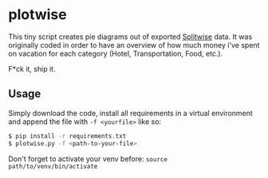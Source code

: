 # plotwise

This tiny script creates pie diagrams out of exported [Splitwise](https://www.splitwise.com/) data. 
It was originally coded in order to have an overview of how much money i've spent on vacation for 
each category (Hotel, Transportation, Food, etc.).

F\*ck it, ship it.

## Usage

Simply download the code, install all requirements in a virtual environment 
and append the file with ```-f <yourfile>``` like so:

```bash
$ pip install -r requirements.txt
$ plotwise.py -f <path-to-your-file>
```

Don't forget to activate your venv before: ```source path/to/venv/bin/activate```
